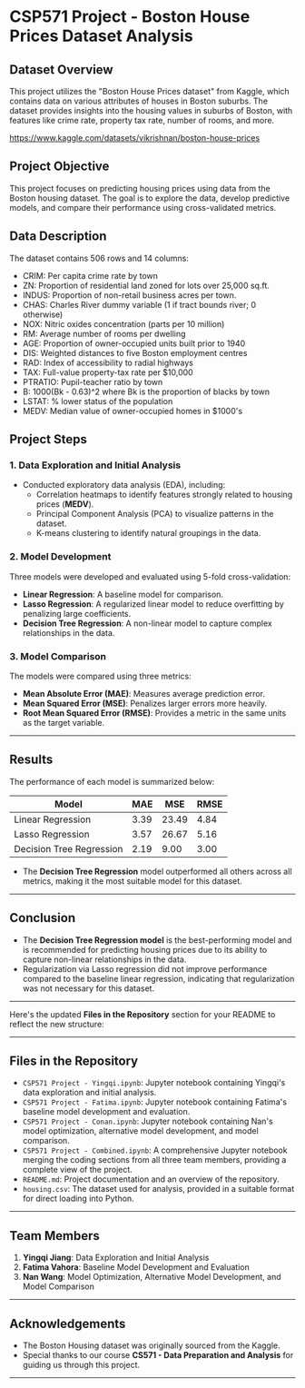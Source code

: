 # CSP571 Project - Boston House Prices Dataset Analysis
## Dataset Overview
This project utilizes the "Boston House Prices dataset" from Kaggle, which contains data on various attributes of houses in Boston suburbs. The dataset provides insights into the housing values in suburbs of Boston, with features like crime rate, property tax rate, number of rooms, and more.

https://www.kaggle.com/datasets/vikrishnan/boston-house-prices 

## Project Objective
This project focuses on predicting housing prices using data from the Boston housing dataset. The goal is to explore the data, develop predictive models, and compare their performance using cross-validated metrics. 

## Data Description
The dataset contains 506 rows and 14 columns:
- CRIM: Per capita crime rate by town
- ZN: Proportion of residential land zoned for lots over 25,000 sq.ft.
- INDUS: Proportion of non-retail business acres per town.
- CHAS: Charles River dummy variable (1 if tract bounds river; 0 otherwise)
- NOX: Nitric oxides concentration (parts per 10 million)
- RM: Average number of rooms per dwelling
- AGE: Proportion of owner-occupied units built prior to 1940
- DIS: Weighted distances to five Boston employment centres
- RAD: Index of accessibility to radial highways
- TAX: Full-value property-tax rate per $10,000
- PTRATIO: Pupil-teacher ratio by town
- B: 1000(Bk - 0.63)^2 where Bk is the proportion of blacks by town
- LSTAT: % lower status of the population
- MEDV: Median value of owner-occupied homes in $1000's

## **Project Steps**
### 1. **Data Exploration and Initial Analysis**
- Conducted exploratory data analysis (EDA), including:
  - Correlation heatmaps to identify features strongly related to housing prices (**MEDV**).
  - Principal Component Analysis (PCA) to visualize patterns in the dataset.
  - K-means clustering to identify natural groupings in the data.

### 2. **Model Development**
Three models were developed and evaluated using 5-fold cross-validation:
- **Linear Regression**: A baseline model for comparison.
- **Lasso Regression**: A regularized linear model to reduce overfitting by penalizing large coefficients.
- **Decision Tree Regression**: A non-linear model to capture complex relationships in the data.

### 3. **Model Comparison**
The models were compared using three metrics:
- **Mean Absolute Error (MAE)**: Measures average prediction error.
- **Mean Squared Error (MSE)**: Penalizes larger errors more heavily.
- **Root Mean Squared Error (RMSE)**: Provides a metric in the same units as the target variable.

---

## **Results**
The performance of each model is summarized below:

| **Model**               | **MAE**       | **MSE**       | **RMSE**      |
|--------------------------|---------------|---------------|---------------|
| Linear Regression        | 3.39          | 23.49         | 4.84          |
| Lasso Regression         | 3.57          | 26.67         | 5.16          |
| Decision Tree Regression | 2.19          | 9.00          | 3.00          |

- The **Decision Tree Regression** model outperformed all others across all metrics, making it the most suitable model for this dataset.

---

## **Conclusion**
- The **Decision Tree Regression model** is the best-performing model and is recommended for predicting housing prices due to its ability to capture non-linear relationships in the data.
- Regularization via Lasso regression did not improve performance compared to the baseline linear regression, indicating that regularization was not necessary for this dataset.

---

Here's the updated **Files in the Repository** section for your README to reflect the new structure:

---

## **Files in the Repository**
- `CSP571 Project - Yingqi.ipynb`: Jupyter notebook containing Yingqi's data exploration and initial analysis.
- `CSP571 Project - Fatima.ipynb`: Jupyter notebook containing Fatima's baseline model development and evaluation.
- `CSP571 Project - Conan.ipynb`: Jupyter notebook containing Nan's model optimization, alternative model development, and model comparison.
- `CSP571 Project - Combined.ipynb`: A comprehensive Jupyter notebook merging the coding sections from all three team members, providing a complete view of the project.
- `README.md`: Project documentation and an overview of the repository.
- `housing.csv`: The dataset used for analysis, provided in a suitable format for direct loading into Python.

---

## **Team Members**
1. **Yingqi Jiang**: Data Exploration and Initial Analysis
2. **Fatima Vahora**: Baseline Model Development and Evaluation
3. **Nan Wang**: Model Optimization, Alternative Model Development, and Model Comparison

---

## **Acknowledgements**
- The Boston Housing dataset was originally sourced from the Kaggle.
- Special thanks to our course **CS571 - Data Preparation and Analysis** for guiding us through this project.

---